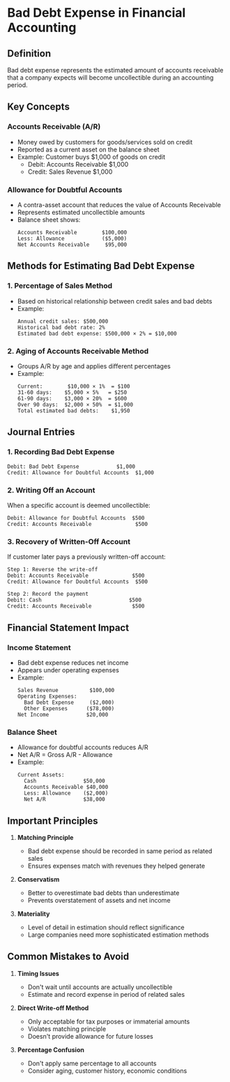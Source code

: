 # Bad Debt Expense in Financial Accounting

## Definition
Bad debt expense represents the estimated amount of accounts receivable that a company expects will become uncollectible during an accounting period.

## Key Concepts

### Accounts Receivable (A/R)
- Money owed by customers for goods/services sold on credit
- Reported as a current asset on the balance sheet
- Example: Customer buys $1,000 of goods on credit
  - Debit: Accounts Receivable $1,000
  - Credit: Sales Revenue $1,000

### Allowance for Doubtful Accounts
- A contra-asset account that reduces the value of Accounts Receivable
- Represents estimated uncollectible amounts
- Balance sheet shows:
  ```
  Accounts Receivable        $100,000
  Less: Allowance            ($5,000)
  Net Accounts Receivable     $95,000
  ```

## Methods for Estimating Bad Debt Expense

### 1. Percentage of Sales Method
- Based on historical relationship between credit sales and bad debts
- Example:
  ```
  Annual credit sales: $500,000
  Historical bad debt rate: 2%
  Estimated bad debt expense: $500,000 × 2% = $10,000
  ```

### 2. Aging of Accounts Receivable Method
- Groups A/R by age and applies different percentages
- Example:
  ```
  Current:        $10,000 × 1%  = $100
  31-60 days:    $5,000 × 5%   = $250
  61-90 days:    $3,000 × 20%  = $600
  Over 90 days:  $2,000 × 50%  = $1,000
  Total estimated bad debts:    $1,950
  ```

## Journal Entries

### 1. Recording Bad Debt Expense
```
Debit: Bad Debt Expense            $1,000
Credit: Allowance for Doubtful Accounts  $1,000
```

### 2. Writing Off an Account
When a specific account is deemed uncollectible:
```
Debit: Allowance for Doubtful Accounts  $500
Credit: Accounts Receivable              $500
```

### 3. Recovery of Written-Off Account
If customer later pays a previously written-off account:
```
Step 1: Reverse the write-off
Debit: Accounts Receivable              $500
Credit: Allowance for Doubtful Accounts  $500

Step 2: Record the payment
Debit: Cash                            $500
Credit: Accounts Receivable             $500
```

## Financial Statement Impact

### Income Statement
- Bad debt expense reduces net income
- Appears under operating expenses
- Example:
  ```
  Sales Revenue          $100,000
  Operating Expenses:
    Bad Debt Expense     ($2,000)
    Other Expenses      ($78,000)
  Net Income            $20,000
  ```

### Balance Sheet
- Allowance for doubtful accounts reduces A/R
- Net A/R = Gross A/R - Allowance
- Example:
  ```
  Current Assets:
    Cash               $50,000
    Accounts Receivable $40,000
    Less: Allowance    ($2,000)
    Net A/R            $38,000
  ```

## Important Principles

1. **Matching Principle**
   - Bad debt expense should be recorded in same period as related sales
   - Ensures expenses match with revenues they helped generate

2. **Conservatism**
   - Better to overestimate bad debts than underestimate
   - Prevents overstatement of assets and net income

3. **Materiality**
   - Level of detail in estimation should reflect significance
   - Large companies need more sophisticated estimation methods

## Common Mistakes to Avoid

1. **Timing Issues**
   - Don't wait until accounts are actually uncollectible
   - Estimate and record expense in period of related sales

2. **Direct Write-off Method**
   - Only acceptable for tax purposes or immaterial amounts
   - Violates matching principle
   - Doesn't provide allowance for future losses

3. **Percentage Confusion**
   - Don't apply same percentage to all accounts
   - Consider aging, customer history, economic conditions
